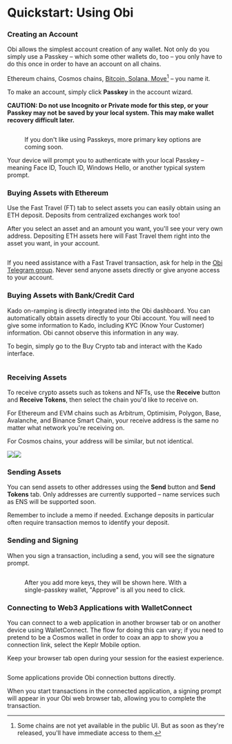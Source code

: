 # Quickstart: Using Obi

### Creating an Account

Obi allows the simplest account creation of any wallet. Not only do you simply use a Passkey – which some other wallets do, too – you only have to do this once in order to have an account on all chains.

Ethereum chains, Cosmos chains, [Bitcoin, Solana, Move](#user-content-fn-1)[^1] – you name it.

To make an account, simply click **Passkey** in the account wizard.

**CAUTION: Do not use Incognito or Private mode for this step, or your Passkey may not be saved by your local system. This may make wallet recovery difficult later.**

<figure><img src=".gitbook/assets/Screenshot 2024-03-22 at 7.35.54 PM.png" alt=""><figcaption><p>If you don't like using Passkeys, more primary key options are coming soon.</p></figcaption></figure>

Your device will prompt you to authenticate with your local Passkey – meaning Face ID, Touch ID, Windows Hello, or another typical system prompt.

### **Buying Assets with Ethereum**

Use the Fast Travel (FT) tab to select assets you can easily obtain using an ETH deposit. Deposits from centralized exchanges work too!

After you select an asset and an amount you want, you'll see your very own address. Depositing ETH assets here will Fast Travel them right into the asset you want, in your account.

<figure><img src=".gitbook/assets/Screenshot 2024-03-22 at 7.55.17 PM.png" alt=""><figcaption></figcaption></figure>

If you need assistance with a Fast Travel transaction, ask for help in the [Obi Telegram group](https://t.me/obi\_money). Never send anyone assets directly or give anyone access to your account.

### **Buying Assets with Bank/Credit Card**

Kado on-ramping is directly integrated into the Obi dashboard. You can automatically obtain assets directly to your Obi account. You will need to give some information to Kado, including KYC (Know Your Customer) information. Obi cannot observe this information in any way.

To begin, simply go to the Buy Crypto tab and interact with the Kado interface.

<figure><img src=".gitbook/assets/Screenshot 2024-03-22 at 8.01.32 PM.png" alt=""><figcaption></figcaption></figure>

### **Receiving Assets**

To receive crypto assets such as tokens and NFTs, use the **Receive** button and **Receive Tokens**, then select the chain you'd like to receive on.

For Ethereum and EVM chains such as Arbitrum, Optimisim, Polygon, Base, Avalanche, and Binance Smart Chain, your receive address is the same no matter what network you're receiving on.

For Cosmos chains, your address will be similar, but not identical.

![](<.gitbook/assets/Screenshot 2024-03-22 at 7.39.02 PM.png>)![](<.gitbook/assets/Screenshot 2024-03-22 at 7.39.54 PM.png>)

### **Sending Assets**

You can send assets to other addresses using the **Send** button and **Send Tokens** tab. Only addresses are currently supported – name services such as ENS will be supported soon.

Remember to include a memo if needed. Exchange deposits in particular often require transaction memos to identify your deposit.

### Sending and Signing

When you sign a transaction, including a send, you will see the signature prompt.

<figure><img src=".gitbook/assets/Screenshot 2024-03-22 at 7.44.03 PM.png" alt=""><figcaption><p>After you add more keys, they will be shown here. With a single-passkey wallet, "Approve" is all you need to click.</p></figcaption></figure>

### Connecting to Web3 Applications with WalletConnect

You can connect to a web application in another browser tab or on another device using WalletConnect. The flow for doing this can vary; if you need to pretend to be a Cosmos wallet in order to coax an app to show you a connection link, select the Keplr Mobile option.

Keep your browser tab open during your session for the easiest experience.

<figure><img src=".gitbook/assets/Screenshot 2024-03-22 at 7.51.43 PM.png" alt=""><figcaption></figcaption></figure>

Some applications provide Obi connection buttons directly.

When you start transactions in the connected application, a signing prompt will appear in your Obi web browser tab, allowing you to complete the transaction.

[^1]: Some chains are not yet available in the public UI. But as soon as they're released, you'll have immediate access to them.
